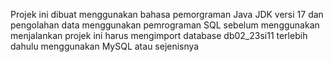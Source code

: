 Projek ini dibuat menggunakan bahasa pemorgraman Java JDK versi 17 dan pengolahan data menggunakan pemrograman SQL
sebelum menggunakan menjalankan projek ini harus mengimport database db02_23si11 terlebih dahulu menggunakan MySQL atau sejenisnya
